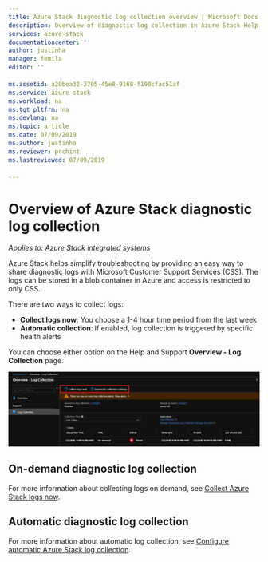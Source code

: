 ```yaml
---
title: Azure Stack diagnostic log collection overview | Microsoft Docs
description: Overview of diagnostic log collection in Azure Stack Help + Support.
services: azure-stack
documentationcenter: ''
author: justinha
manager: femila
editor: ''

ms.assetid: a20bea32-3705-45e8-9168-f198cfac51af
ms.service: azure-stack
ms.workload: na
ms.tgt_pltfrm: na
ms.devlang: na
ms.topic: article
ms.date: 07/09/2019
ms.author: justinha
ms.reviewer: prchint
ms.lastreviewed: 07/09/2019

---
```

# Overview of Azure Stack diagnostic log collection 

*Applies to: Azure Stack integrated systems*

Azure Stack helps simplify troubleshooting by providing an easy way to share diagnostic logs with Microsoft Customer Support Services (CSS). The logs can be stored in a blob container in Azure and access is restricted to only CSS. 
   
There are two ways to collect logs:

- **Collect logs now**: You choose a 1-4 hour time period from the last week
- **Automatic collection**: If enabled, log collection is triggered by specific health alerts 

You can choose either option on the Help and Support **Overview - Log Collection** page. 

![Screenshot of Log Collection options](media/azure-stack-automatic-log-collection/azure-stack-log-collection-overview.png)

## On-demand diagnostic log collection

For more information about collecting logs on demand, see [Collect Azure Stack logs now](azure-stack-configure-on-demand-log-collection.md).


## Automatic diagnostic log collection 

For more information about automatic log collection, see [Configure automatic Azure Stack log collection](azure-stack-configure-automatic-log-collection.md).

